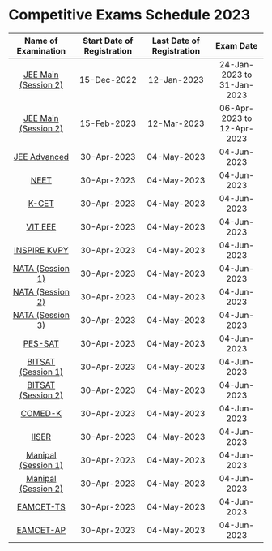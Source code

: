 # Competitive Exams Schedule 2023

|  Name of Examination                                  | Start Date of Registration | Last Date of Registration     |     Exam Date                | 
|:-----------------------------------------------------:|:--------------------------:|:-----------------------------:|:----------------------------:|
|  [JEE Main (Session 2)](https://jeemain.nta.nic.in)   | 15-Dec-2022                | 12-Jan-2023                   | 24-Jan-2023 to 31-Jan-2023   | 
|  [JEE Main (Session 2)](https://jeemain.nta.nic.in)   | 15-Feb-2023                | 12-Mar-2023                   | 06-Apr-2023 to 12-Apr-2023   | 
|  [JEE Advanced](https://www.jeeadv.ac.in)             | 30-Apr-2023                | 04-May-2023                   | 04-Jun-2023                  | 
|  [NEET](https://neet.nta.nic.in)                      | 30-Apr-2023                | 04-May-2023                   | 04-Jun-2023                  | 
|  [K-CET](http://kea.kar.nic.in)                       | 30-Apr-2023                | 04-May-2023                   | 04-Jun-2023                  | 
|  [VIT EEE](http://www.vit.ac.in)                       | 30-Apr-2023                | 04-May-2023                   | 04-Jun-2023                  | 
|  [INSPIRE KVPY](https://online-inspire.gov.in)                       | 30-Apr-2023                | 04-May-2023                   | 04-Jun-2023                  | 
|  [NATA (Session 1)](https://www.nata.in)                       | 30-Apr-2023                | 04-May-2023                   | 04-Jun-2023                  | 
|  [NATA (Session 2)](https://www.nata.in)                       | 30-Apr-2023                | 04-May-2023                   | 04-Jun-2023                  | 
|  [NATA (Session 3)](https://www.nata.in)                       | 30-Apr-2023                | 04-May-2023                   | 04-Jun-2023                  | 
|  [PES-SAT](https://www.pessat.com)                       | 30-Apr-2023                | 04-May-2023                   | 04-Jun-2023                  | 
|  [BITSAT (Session 1)](http://bitsadmission.com)                       | 30-Apr-2023                | 04-May-2023                   | 04-Jun-2023                  | 
|  [BITSAT (Session 2)](http://bitsadmission.com)                       | 30-Apr-2023                | 04-May-2023                   | 04-Jun-2023                  | 
|  [COMED-K](https://www.comedk.org)                       | 30-Apr-2023                | 04-May-2023                   | 04-Jun-2023                  | 
|  [IISER](https://iiseradmission.in)                       | 30-Apr-2023                | 04-May-2023                   | 04-Jun-2023                  | 
|  [Manipal (Session 1)](https://apply.manipal.edu)                       | 30-Apr-2023                | 04-May-2023                   | 04-Jun-2023                  | 
|  [Manipal (Session 2)](https://apply.manipal.edu)                       | 30-Apr-2023                | 04-May-2023                   | 04-Jun-2023                  | 
|  [EAMCET-TS](https://eamcet.tsche.ac.in)                       | 30-Apr-2023                | 04-May-2023                   | 04-Jun-2023                  | 
|  [EAMCET-AP](https://cets.apsche.ap.gov.in)                       | 30-Apr-2023                | 04-May-2023                   | 04-Jun-2023                  | 

